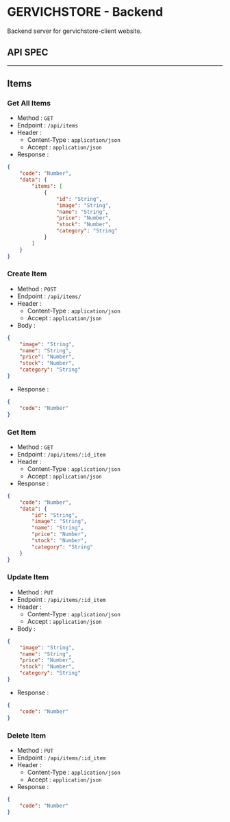 # GERVICHSTORE - Backend

Backend server for gervichstore-client website.

## API SPEC

---

## Items

### Get All Items

-   Method : `GET`
-   Endpoint : `/api/items`
-   Header :
    -   Content-Type : `application/json`
    -   Accept : `application/json`
-   Response :

```json
{
    "code": "Number",
    "data": {
        "items": [
            {
                "id": "String",
                "image": "String",
                "name": "String",
                "price": "Number",
                "stock": "Number",
                "category": "String"
            }
        ]
    }
}
```

### Create Item

-   Method : `POST`
-   Endpoint : `/api/items/`
-   Header :
    -   Content-Type : `application/json`
    -   Accept : `application/json`
-   Body :

```json
{
    "image": "String",
    "name": "String",
    "price": "Number",
    "stock": "Number",
    "category": "String"
}
```

-   Response :

```json
{
    "code": "Number"
}
```

### Get Item

-   Method : `GET`
-   Endpoint : `/api/items/:id_item`
-   Header :
    -   Content-Type : `application/json`
    -   Accept : `application/json`
-   Response :

```json
{
    "code": "Number",
    "data": {
        "id": "String",
        "image": "String",
        "name": "String",
        "price": "Number",
        "stock": "Number",
        "category": "String"
    }
}
```

### Update Item

-   Method : `PUT`
-   Endpoint : `/api/items/:id_item`
-   Header :
    -   Content-Type : `application/json`
    -   Accept : `application/json`
-   Body :

```json
{
    "image": "String",
    "name": "String",
    "price": "Number",
    "stock": "Number",
    "category": "String"
}
```

-   Response :

```json
{
    "code": "Number"
}
```

### Delete Item

-   Method : `PUT`
-   Endpoint : `/api/items/:id_item`
-   Header :
    -   Content-Type : `application/json`
    -   Accept : `application/json`
-   Response :

```json
{
    "code": "Number"
}
```
